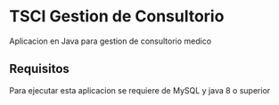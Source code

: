 # TSCI Gestion de Consultorio
Aplicacion en Java para gestion de consultorio medico

## Requisitos
Para ejecutar esta aplicacion se requiere de MySQL y java 8 o superior

